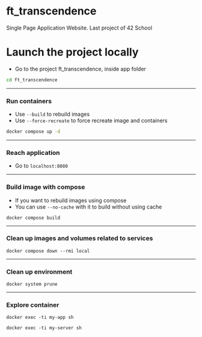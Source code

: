 # ft_transcendence
Single Page Application Website. Last project of 42 School

# Launch the project locally

- Go to the project ft_transcendence, inside app folder

```bash
cd ft_transcendence
```

***
### Run containers
- Use `--build` to rebuild images
- Use `--force-recreate` to force recreate image and containers

```bash
docker compose up -d
```

***
### Reach application
- Go to `localhost:8080`

***
### Build image with compose
- If you want to rebuild images using compose
- You can use `--no-cache` with it to build without using cache

```
docker compose build
```

***
### Clean up images and volumes related to services

```
docker compose down --rmi local
```

***
### Clean up environment

```
docker system prune
```

***
### Explore container

```
docker exec -ti my-app sh

docker exec -ti my-server sh
```
